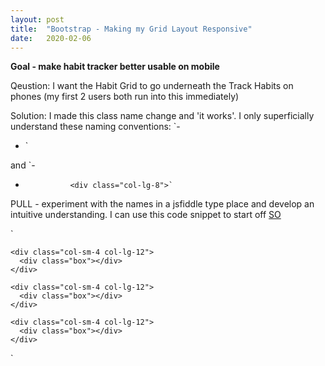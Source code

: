 ```yaml
---
layout: post
title:  "Bootstrap - Making my Grid Layout Responsive"
date:   2020-02-06
---
```


**Goal - make habit tracker better usable on mobile**

Qeustion: I want the Habit Grid to go underneath the Track Habits on phones (my first 2 users both run into this immediately)

Solution: I made this class name change and 'it works'.  I only superficially understand these naming conventions:
`-    <div class="col-4">
+    <div class="col-lg-4">`

  and 
`-               <div class="col-8">
+               <div class="col-lg-8">`

PULL - experiment with the names in a jsfiddle type place and develop an intuitive understanding. I can use this code snippet to start off [SO](https://stackoverflow.com/questions/40696823/how-to-convert-bootstrap-rows-to-columns-by-viewport-size)

`<section class="container">
  <div class="row">
    
    
    <div class="col-sm-4 col-lg-12">
      <div class="box"></div>
    </div>
    
    <div class="col-sm-4 col-lg-12">
      <div class="box"></div>
    </div>
    
    <div class="col-sm-4 col-lg-12">
      <div class="box"></div>
    </div>

  </div>
</section>`